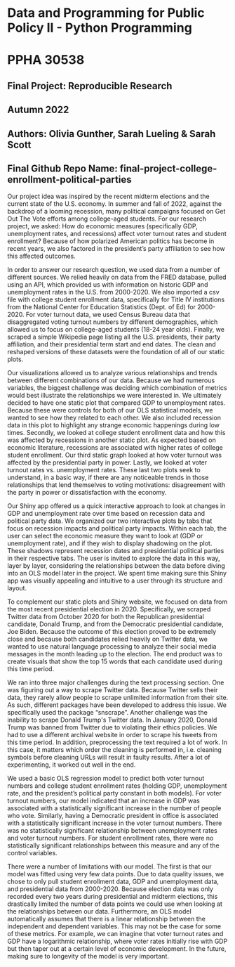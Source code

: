 # Data and Programming for Public Policy II - Python Programming
# PPHA 30538


## Final Project: Reproducible Research
## Autumn 2022
## Authors: Olivia Gunther, Sarah Lueling & Sarah Scott
## Final Github Repo Name: final-project-college-enrollment-political-parties

Our project idea was inspired by the recent midterm elections and the current state of the U.S. economy. 
In summer and fall of 2022, against the backdrop of a looming recession,
many political campaigns focused on Get Out The Vote efforts among college-aged students. 
For our research project, we asked: How do economic measures (specifically GDP,
unemployment rates, and recessions) affect voter turnout rates and student enrollment?
Because of how polarized American politics has become in recent years, we also
factored in the president’s party affiliation to see how this affected outcomes. 

In order to answer our research question, we used data from a number of different sources.
We relied heavily on data from the FRED database, pulled using an API, which provided us
with information on historic GDP and unemployment rates in the U.S. from 2000-2020. We 
also imported a csv file with college student enrollment data, specifically for Title IV
institutions from the National Center for Education Statistics (Dept. of Ed) for 2000-2020.
For voter turnout data, we used Census Bureau data that disaggregated voting turnout numbers
by different demographics, which allowed us to focus on college-aged students (18-24 year olds).
Finally, we scraped a simple Wikipedia page listing all the U.S. presidents, their party affiliation,
and their presidential term start and end dates. The clean and reshaped versions of these datasets
were the foundation of all of our static plots. 

Our visualizations allowed us to analyze various relationships and trends between 
different combinations of our data. Because we had numerous variables, the biggest
challenge was deciding which combination of metrics would best illustrate the relationships
we were interested in. We ultimately decided to have one static plot that compared GDP to 
unemployment rates. Because these were controls for both of our OLS statistical models, we 
wanted to see how they related to each other. We also included recession data in this plot 
to highlight any strange economic happenings during low times. Secondly, we looked at college 
student enrollment data and how this was affected by recessions in another static plot. As 
expected based on economic literature, recessions are associated with higher rates of college 
student enrollment. Our third static graph looked at how voter turnout was affected by the 
presidential party in power. Lastly, we looked at voter turnout rates vs. unemployment rates. 
These last two plots seek to understand, in a basic way, if there are any noticeable trends in 
those relationships that lend themselves to voting motivations: disagreement with the party in 
power or dissatisfaction with the economy.
	
Our Shiny app offered us a quick interactive approach to look at changes in GDP and unemployment 
rate over time based on recession data and political party data. We organized our two interactive 
plots by tabs that focus on recession impacts and political party impacts. Within each tab, the 
user can select the economic measure they want to look at (GDP or unemployment rate), and if 
they wish to display shadowing on the plot. These shadows represent recession dates and 
presidential political parties in their respective tabs. The user is invited to explore the 
data in this way, layer by layer, considering the relationships between the data before diving 
into an OLS model later in the project. We spent time making sure this Shiny app was visually 
appealing and intuitive to a user through its structure and layout.

To complement our static plots and Shiny website, we focused on data from the most 
recent presidential election in 2020. Specifically, we scraped Twitter data from 
October 2020 for both the Republican presidential candidate, Donald Trump, and from the 
Democratic presidential candidate, Joe Biden. Because the outcome of this election proved 
to be extremely close and because both candidates relied heavily on Twitter data, we wanted 
to use natural language processing to analyze their social media messages in the month leading up 
to the election. The end product was to create visuals that show the top 15 words that each candidate 
used during this time period. 

We ran into three major challenges during the text processing section. One was figuring 
out a way to scrape Twitter data. Because Twitter sells their data, they rarely allow 
people to scrape unlimited information from their site. As such, different packages have 
been developed to address this issue. We specifically used the package “snscrape”. Another 
challenge was the inability to scrape Donald Trump's Twitter data. In January 2020, Donald Trump 
was banned from Twitter due to violating their ethics policies. We had to use a different archival 
website in order to scrape his tweets from this time period. In addition, preprocessing the text 
required a lot of work. In this case, it matters which order the cleaning is performed in, 
i.e. cleaning symbols before cleaning URLs will result in faulty results. 
After a lot of experimenting, it worked out well in the end.

We used a basic OLS regression model to predict both voter turnout numbers 
and college student enrollment rates (holding GDP, unemployment rate, and 
the president’s political party constant in both models). For voter turnout numbers, 
our model indicated that an increase in GDP was associated with a statistically significant 
increase in the number of people who vote. Similarly, having a Democratic president in office 
is associated with a statistically significant increase in the voter turnout numbers. 
There was no statistically significant relationship between unemployment rates and voter turnout numbers. 
For student enrollment rates, there were no statistically significant relationships between 
this measure and any of the control variables. 

There were a number of limitations with our model. The first is that our model was 
fitted using very few data points. Due to data quality issues, we chose to only pull 
student enrollment data, GDP and unemployment data, and presidential data from 2000-2020. 
Because election data was only recorded every two years during presidential and midterm elections, 
this drastically limited the number of data points we could use when looking at the relationships 
between our data. Furthermore, an OLS model automatically assumes that there is a linear relationship 
between the independent and dependent variables. This may not be the case for some of these metrics. 
For example, we can imagine that voter turnout rates and GDP have a logarithmic relationship, where 
voter rates initially rise with GDP but then taper out at a certain level of economic development. 
In the future, making sure to  longevity of the model is very important. 


